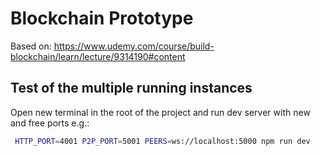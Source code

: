 # Blockchain Prototype

Based on: https://www.udemy.com/course/build-blockchain/learn/lecture/9314190#content

## Test of the multiple running instances

Open new terminal in the root of the project and run dev server with new and free ports e.g.:

```BASH
 HTTP_PORT=4001 P2P_PORT=5001 PEERS=ws://localhost:5000 npm run dev
```

